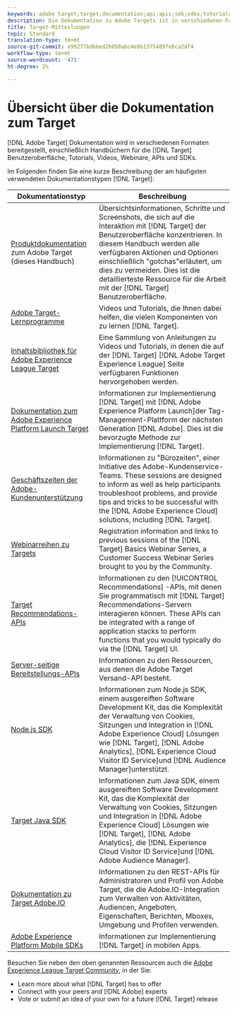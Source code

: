 ```yaml
---
keywords: adobe target;target;documentation;api;apis;sdk;sdks;tutorials;doc;documentation
description: Die Dokumentation zu Adobe Targets ist in verschiedenen Formaten verfügbar, einschließlich Übersichten, Übungen und Handbüchern für die Benutzeroberfläche, SKDs und APIs.
title: Target-Mitteilungen
topic: Standard
translation-type: tm+mt
source-git-commit: e99277bdbbed26058abc4e0b1375489fe8ca2df4
workflow-type: tm+mt
source-wordcount: '471'
ht-degree: 2%

---
```



# Übersicht über die Dokumentation zum Target

[!DNL Adobe Target] Dokumentation wird in verschiedenen Formaten bereitgestellt, einschließlich Handbüchern für die [!DNL Target] Benutzeroberfläche, Tutorials, Videos, Webinare, APIs und SDKs.

Im Folgenden finden Sie eine kurze Beschreibung der am häufigsten verwendeten Dokumentationstypen [!DNL Target]:

| Dokumentationstyp | Beschreibung |
| --- | --- |
| [Produktdokumentation](/help/target-home.md)<br>zum Adobe Target (dieses Handbuch) | Übersichtsinformationen, Schritte und Screenshots, die sich auf die Interaktion mit [!DNL Target] der Benutzeroberfläche konzentrieren. In diesem Handbuch werden alle verfügbaren Aktionen und Optionen einschließlich &quot;gotchas&quot;erläutert, um dies zu vermeiden. Dies ist die detaillierteste Ressource für die Arbeit mit der [!DNL Target] Benutzeroberfläche. |
| [Adobe Target-Lernprogramme](https://docs.adobe.com/content/help/en/target-learn/tutorials/overview.html) | Videos und Tutorials, die Ihnen dabei helfen, die vielen Komponenten von zu lernen [!DNL Target]. |
| [Inhaltsbibliothek für Adobe Experience League Target](https://guided.adobe.com/#recommended/solutions/target) | Eine Sammlung von Anleitungen zu Videos und Tutorials, in denen die auf der [!DNL Target] [!DNL Adobe Target Experience League] Seite verfügbaren Funktionen hervorgehoben werden. |
| [Dokumentation zum Adobe Experience Platform Launch Target](/help/c-implementing-target/c-implementing-target-for-client-side-web/how-to-deployatjs/cmp-implementing-target-using-adobe-launch.md) | Informationen zur Implementierung [!DNL Target] mit [!DNL Adobe Experience Platform Launch]der Tag-Management-Plattform der nächsten Generation [!DNL Adobe]. Dies ist die bevorzugte Methode zur Implementierung [!DNL Target]. |
| [Geschäftszeiten der Adobe-Kundenunterstützung](/help/cmp-resources-and-contact-information.md#concept_58EA30379D3B48C4848BA2A8C464A5B7) | Informationen zu &quot;Bürozeiten&quot;, einer Initiative des Adobe-Kundenservice-Teams. These sessions are designed to inform as well as help participants troubleshoot problems, and provide tips and tricks to be successful with the [!DNL Adobe Experience Cloud] solutions, including [!DNL Target]. |
| [Webinarreihen zu Targets](https://landing.adobe.com/acs/2018/na/adobe-target/registration.html) | Registration information and links to previous sessions of the [!DNL Target] Basics Webinar Series, a Customer Success Webinar Series brought to you by the Community. |
| [Target Recommendations-APIs](https://developers.adobetarget.com/api/recommendations/) | Informationen zu den [!UICONTROL Recommendations] -APIs, mit denen Sie programmatisch mit [!DNL Target] Recommendations-Servern interagieren können. These APIs can be integrated with a range of application stacks to perform functions that you would typically do via the [!DNL Target] UI. |
| [Server-seitige Bereitstellungs-APIs](https://developers.adobetarget.com/api/delivery-api/) | Informationen zu den Ressourcen, aus denen die Adobe Target Versand-API besteht. |
| [Node.js SDK](https://github.com/adobe/target-nodejs-sdk) | Informationen zum Node.js SDK, einem ausgereiften Software Development Kit, das die Komplexität der Verwaltung von Cookies, Sitzungen und Integration in [!DNL Adobe Experience Cloud] Lösungen wie [!DNL Target], [!DNL Adobe Analytics], [!DNL Experience Cloud Visitor ID Service]und [!DNL Audience Manager]unterstützt. |
| [Target Java SDK](https://github.com/adobe/target-java-sdk) | Informationen zum Java SDK, einem ausgereiften Software Development Kit, das die Komplexität der Verwaltung von Cookies, Sitzungen und Integration in [!DNL Adobe Experience Cloud] Lösungen wie [!DNL Target], [!DNL Adobe Analytics], die [!DNL Experience Cloud Visitor ID Service]und [!DNL Adobe Audience Manager]. |
| [Dokumentation zu Target Adobe.IO](http://developers.adobetarget.com/api/#introduction) | Informationen zu den REST-APIs für Administratoren und Profil von Adobe Target, die die Adobe.IO-Integration zum Verwalten von Aktivitäten, Audiencen, Angeboten, Eigenschaften, Berichten, Mboxes, Umgebung und Profilen verwenden. |
| [Adobe Experience Platform Mobile SDKs](https://aep-sdks.gitbook.io/docs/using-mobile-extensions/adobe-target) | Informationen zur Implementierung [!DNL Target] in mobilen Apps. |

Besuchen Sie neben den oben genannten Ressourcen auch die [Adobe Experience League Target Community](https://experienceleaguecommunities.adobe.com/t5/adobe-target/ct-p/adobe-target-community), in der Sie:

* Learn more about what [!DNL Target] has to offer
* Connect with your peers and [!DNL Adobe] experts
* Vote or submit an idea of your own for a future [!DNL Target] release